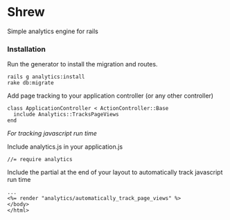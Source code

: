 # Shrew


Simple analytics engine for rails

### Installation

Run the generator to install the migration and routes.

```
rails g analytics:install
rake db:migrate
```

Add page tracking to your application controller (or any other controller)

```
class ApplicationController < ActionController::Base
  include Analytics::TracksPageViews
end
```

*For tracking javascript run time*

Include analytics.js in your application.js

```
//= require analytics
```

Include the partial at the end of your layout to automatically track javascript run time

```
...
<%= render "analytics/automatically_track_page_views" %>
</body>
</html>
```
